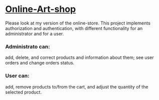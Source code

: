# [Online-Art-shop](https://evening-tundra-37967-d2c96b1d039f.herokuapp.com/)
Please look at my version of the online-store. This project implements authorization and authentication, with different functionality for an administrator and for a user. 

### Administrato can:
add, delete, and correct products and information about them;
see user orders and change orders status.

### User can:
add, remove products to/from the cart, and adjust the quantity of the selected product.


